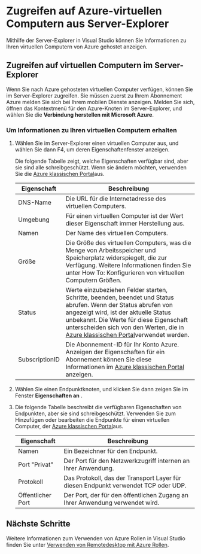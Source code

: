 <properties
   pageTitle="Zugreifen auf Azure-virtuellen Computern vom Server-Explorer | Microsoft Azure"
   description="Abrufen eine Übersicht zum Anzeigen erstellen und Verwalten von Azure-virtuellen Computern (virtuellen Computern) im Server-Explorer in Visual Studio."
   services="visual-studio-online"
   documentationCenter="na"
   authors="TomArcher"
   manager="douge"
   editor="" />
<tags
   ms.service="multiple"
   ms.devlang="dotnet"
   ms.topic="article"
   ms.tgt_pltfrm="na"
   ms.workload="multiple"
   ms.date="08/15/2016"
   ms.author="tarcher" />

# <a name="accessing-azure-virtual-machines-from-server-explorer"></a>Zugreifen auf Azure-virtuellen Computern aus Server-Explorer

Mithilfe der Server-Explorer in Visual Studio können Sie Informationen zu Ihren virtuellen Computern von Azure gehostet anzeigen.

## <a name="accessing-virtual-machines-in-server-explorer"></a>Zugreifen auf virtuellen Computern im Server-Explorer

Wenn Sie nach Azure gehosteten virtuellen Computer verfügen, können Sie im Server-Explorer zugreifen. Sie müssen zuerst zu Ihrem Abonnement Azure melden Sie sich bei Ihrem mobilen Dienste anzeigen. Melden Sie sich, öffnen das Kontextmenü für den Azure-Knoten im Server-Explorer, und wählen Sie die **Verbindung herstellen mit Microsoft Azure**.

### <a name="to-get-information-about-your-virtual-machines"></a>Um Informationen zu Ihren virtuellen Computern erhalten

1. Wählen Sie im Server-Explorer einen virtuellen Computer aus, und wählen Sie dann F4, um deren Eigenschaftenfenster anzeigen.

    Die folgende Tabelle zeigt, welche Eigenschaften verfügbar sind, aber sie sind alle schreibgeschützt. Wenn sie ändern möchten, verwenden Sie die [Azure klassischen Portal](http://go.microsoft.com/fwlink/?LinkID=213885)aus.

  	|Eigenschaft|Beschreibung|
  	|---|---|
  	|DNS-Name|Die URL für die Internetadresse des virtuellen Computers.|
  	|Umgebung|Für einen virtuellen Computer ist der Wert dieser Eigenschaft immer Herstellung aus.|
  	|Namen|Der Name des virtuellen Computers.|
  	|Größe|Die Größe des virtuellen Computers, was die Menge von Arbeitsspeicher und Speicherplatz widerspiegelt, die zur Verfügung. Weitere Informationen finden Sie unter How To: Konfigurieren von virtuellen Computern Größen.|
  	|Status|Werte einzubeziehen Felder starten, Schritte, beenden, beendet und Status abrufen. Wenn der Status abrufen von angezeigt wird, ist der aktuelle Status unbekannt. Die Werte für diese Eigenschaft unterscheiden sich von den Werten, die in [Azure klassischen Portal](http://go.microsoft.com/fwlink/?LinkID=213885)verwendet werden.|
  	|SubscriptionID|Die Abonnement-ID für Ihr Konto Azure. Anzeigen der Eigenschaften für ein Abonnement können Sie diese Informationen im [Azure klassischen Portal](http://go.microsoft.com/fwlink/?LinkID=213885) anzeigen.|

1. Wählen Sie einen Endpunktknoten, und klicken Sie dann zeigen Sie im Fenster **Eigenschaften an** .

1. Die folgende Tabelle beschreibt die verfügbaren Eigenschaften von Endpunkten, aber sie sind schreibgeschützt. Verwenden Sie zum Hinzufügen oder bearbeiten die Endpunkte für einen virtuellen Computer, der [Azure klassischen Portal](http://go.microsoft.com/fwlink/?LinkID=213885)aus. 

  	|Eigenschaft|Beschreibung|
  	|---|---|
  	|Namen|Ein Bezeichner für den Endpunkt.|
  	|Port "Privat"|Der Port für den Netzwerkzugriff internen an Ihrer Anwendung.|
  	|Protokoll|Das Protokoll, das der Transport Layer für diesen Endpunkt verwendet TCP oder UDP.|
  	|Öffentlicher Port|Der Port, der für den öffentlichen Zugang an Ihrer Anwendung verwendet wird.|

## <a name="next-steps"></a>Nächste Schritte

Weitere Informationen zum Verwenden von Azure Rollen in Visual Studio finden Sie unter [Verwenden von Remotedesktop mit Azure Rollen](vs-azure-tools-remote-desktop-roles.md).
